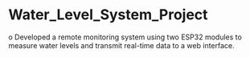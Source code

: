 # Water_Level_System_Project
o Developed a remote monitoring system using two ESP32 modules to measure water levels and transmit real-time data to a web interface.
